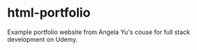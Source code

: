 # html-portfolio
Example portfolio website from Angela Yu's couse for full stack development on Udemy.
